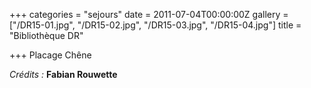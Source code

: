 +++
categories = "sejours"
date = 2011-07-04T00:00:00Z
gallery = ["/DR15-01.jpg", "/DR15-02.jpg", "/DR15-03.jpg", "/DR15-04.jpg"]
title = "Bibliothèque DR"

+++
Placage Chêne

_Crédits :_ **Fabian Rouwette**